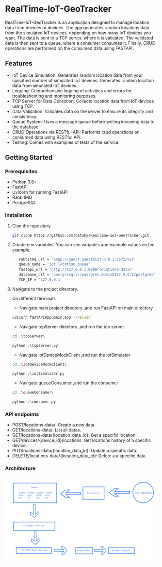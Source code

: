 # RealTime-IoT-GeoTracker

RealTime-IoT-GeoTracker is an application designed to manage location data from devices or devices. The app generates random locations data from the simulated IoT devices, depending on how many IoT devices you want. The data is sent to a TCP server, where it is validated. The validated data is then sent to a queue, where a consumer consumes it. Finally, CRUD operations are performed on the consumed data using FASTAPI.

## Features

- IoT Device Simulation: Generates random location data from your specified number of simulated IoT devices. Generates random location data from simulated IoT devices.
- Logging: Comprehensive logging of activities and errors for troubleshooting and monitoring purposes.
- TCP Server for Data Collection: Collects location data from IoT devices using TCP.
- Data Validation: Validates data on the server to ensure its integrity and consistency.
- Queue System: Uses a message queue before writing incoming data to the database.
- CRUD Operations via RESTful API: Performs crud operations on consumed data using RESTful API.
- Testing: Comes with examples of tests of the service.


## Getting Started

### Prerequisites
- Python 3.8+
- FastAPI
- Uvicorn for running FastAPI
- RabbitMQ
- PostgreSQL


### Installation
1. Clon the repository.
   ```sh
   git clone https://github.com/batuky/RealTime-IoT-GeoTracker.git
   ```

2. Create env variables. You can see variables and example values on the example.
   ```sh
      rabbitmq_url = 'amqp://guest:guest@127.0.0.1:5672/%2F'
      queue_name = 'iot_location_queue'
      fastapi_url = 'http://127.0.0.1:8000/locations-data/'
      database_url = 'postgresql://postgres:admin@127.0.0.1/postgres'
      TCP_IP = '127.0.0.1'
   ```

3. Navigate to the project directory.

   On different terminals

   - Navigate main project directory ,and run FastAPI on main directory
   ```sh
   uvicorn fastAPIApp.main:app --reload
   ```

   - Navigate tcpServer directory ,and run the tcp server.
   ```sh
   cd .\tcpServer\
   ```
   ```sh
   python .\tcpServer.py
   ```
   
   - Navigate iotDeviceMockClient ,and run the iotSimulator
   ```sh
   cd .\iotDeviceMockClient\
   ```
   ```sh
   python .\iotSimulator.py
   ```
   
   - Navigate queueConsumer ,and run the consumer

   ```sh
   cd .\queueConsumer\
   ```
   ```sh
   python .\consumer.py
   ```

### API endpoints

   - POST/locations-data/: Create a new data.
   - GET/locations-data/: List all datas.
   - GET/locations-data/{location_data_id}: Get a specific location.
   - GET/devices/{device_id}/locations: Get locations history of a specific device.
   - PUT/locations-data/{location_data_id}: Update a specific data.
   - DELETE/locations-data/{location_data_id}: Delete a a specific data.


### Architecture

![Architecture draw](asset/Architecture.png)
